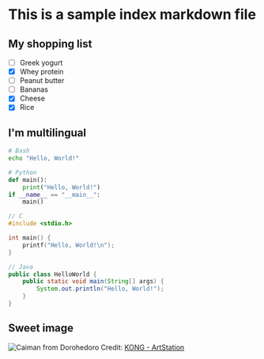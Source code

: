 # This is a sample index markdown file

## My shopping list
- [ ] Greek yogurt
- [x] Whey protein
- [ ] Peanut butter
- [ ] Bananas
- [x] Cheese
- [x] Rice

## I'm multilingual

```bash
# Bash
echo "Hello, World!"
```

```python
# Python
def main():
    print("Hello, World!")
if __name__ == "__main__":
    main()
```
    
```c
// C
#include <stdio.h>

int main() {
    printf("Hello, World!\n");
}

```
```java
// Java
public class HelloWorld {
    public static void main(String[] args) {
        System.out.println("Hello, World!");
    }
}
```

## Sweet image
![Caiman from Dorohedoro](https://github.com/user-attachments/assets/181b4699-ed1a-4888-a8f1-155f0e97a185)
Credit: [KONG - ArtStation](https://www.artstation.com/artwork/X129Vl)
